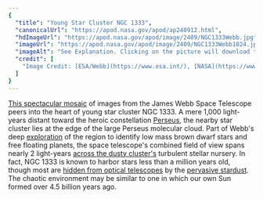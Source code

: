 ```yaml
---
{
  "title": "Young Star Cluster NGC 1333",
  "canonicalUrl": "https://apod.nasa.gov/apod/ap240912.html",
  "hdImageUrl": "https://apod.nasa.gov/apod/image/2409/NGC1333Webb.jpg",
  "imageUrl": "https://apod.nasa.gov/apod/image/2409/NGC1333Webb1024.jpg",
  "imageAlt": "See Explanation. Clicking on the picture will download the highest resolution version available.",
  "credit": [
    "Image Credit: [ESA/Webb](https://www.esa.int/), [NASA](https://www.nasa.gov/), [CSA](https://www.asc-csa.gc.ca/eng/), A. Scholz, K. Muzic, A. Langeveld, R. Jayawardhana"
  ]
}
---
```


[This spectacular mosaic](https://esawebb.org/images/potm2408b/) of images from the James Webb Space Telescope peers into the heart of young star cluster NGC 1333. A mere 1,000 light-years distant toward the heroic constellation [Perseus](http://www.hawastsoc.org/deepsky/per/index.html), the nearby star cluster lies at the edge of the large Perseus molecular cloud. Part of Webb's deep [exploration](https://arxiv.org/abs/2408.12639) of the region to identify low mass brown dwarf stars and free floating planets, the space telescope's combined field of view spans nearly 2 light-years [across the dusty cluster's](https://esawebb.org/videos/potm2408a/) turbulent stellar nursery. In fact, NGC 1333 is known to harbor stars less than a million years old, though most are [hidden from optical telescopes](http://www.spitzer.caltech.edu/news/224-ssc2005-24-Beautiful-Chaos-of-Star-Birth) by the [pervasive stardust](https://apod.nasa.gov/apod/ap210318.html). The chaotic environment may be similar to one in which our own Sun formed over 4.5 billion years ago.
